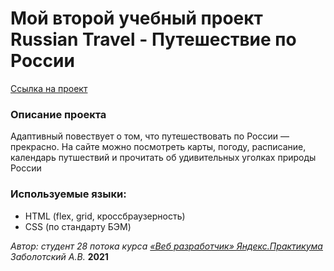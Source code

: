 # Мой второй учебный проект Russian Travel - Путешествие по России
[Ссылка на проект](https://zabolotskiyav.github.io/yet-another-project/index.html)

### Описание проекта
Адаптивный повествует о том, что путешествовать по России — прекрасно. На сайте можно посмотреть карты, погоду, расписание, календарь путшествий и прочитать об удивительных уголках природы России

### Используемые языки:
* HTML (flex, grid, кроссбраузерность)
* CSS (по стандарту БЭМ)

_Автор: студент 28 потока курса [«Веб разработчик» Яндекс.Практикума](https://praktikum.yandex.ru/profile/web/) Заболотский А.В._
__2021__
